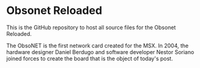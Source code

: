 # Obsonet Reloaded
This is the GitHub repository to host all source files for the Obsonet Reloaded. 

The ObsoNET is the first network card created for the MSX. In 2004, the hardware designer Daniel Berdugo and software developer Nestor Soriano joined forces to create the board that is the object of today's post. 

